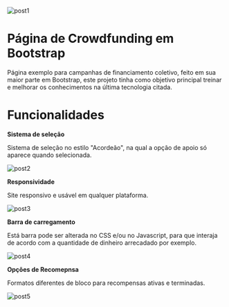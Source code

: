 ![post1](https://user-images.githubusercontent.com/50173813/135004302-26946a19-d536-4876-bbdb-94fe6710ec47.png)

# Página de Crowdfunding em Bootstrap
Página exemplo para campanhas de financiamento coletivo, feito em sua maior parte em Bootstrap, este projeto tinha como objetivo principal treinar e melhorar os conhecimentos na última tecnologia citada.

# Funcionalidades
**Sistema de seleção**

Sistema de seleção no estilo "Acordeão", na qual a opção de apoio só aparece quando selecionada.

![post2](https://user-images.githubusercontent.com/50173813/135004304-9e0c361f-07de-499d-94c4-95a031e9d689.png)

**Responsividade**

Site responsivo e usável em qualquer plataforma.

![post3](https://user-images.githubusercontent.com/50173813/135004305-67e5a03c-cc25-4f97-aa41-30611f523468.png)

**Barra de carregamento**

Está barra pode ser alterada no CSS e/ou no Javascript, para que interaja de acordo com a quantidade de dinheiro arrecadado por exemplo.

![post4](https://user-images.githubusercontent.com/50173813/135004306-08a61b30-00a0-4a1b-a510-8580e664c7b2.png)

**Opções de Recomepnsa**

Formatos diferentes de bloco para recompensas ativas e terminadas.

![post5](https://user-images.githubusercontent.com/50173813/135004307-ed002e0c-2eb1-422b-8b6e-29a40b1c80f0.png)
